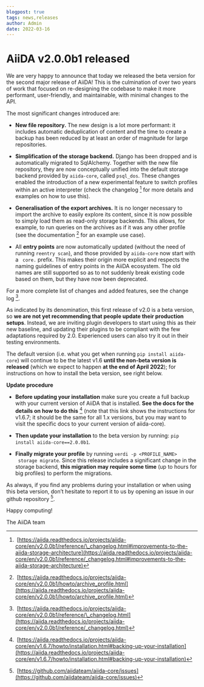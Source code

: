 ```yaml
---
blogpost: true
tags: news,releases
author: Admin
date: 2022-03-16
---
```


# AiiDA v2.0.0b1 released

We are very happy to announce that today we released the beta version for the second major release of AiiDA! This is the culmination of over two years of work that focused on re-designing the codebase to make it more performant, user-friendly, and maintainable, with minimal changes to the API.

The most significant changes introduced are:

- **New file repository.** The new design is a lot more performant: it includes automatic deduplication of content and the time to create a backup has been reduced by at least an order of magnitude for large repositories.

- **Simplification of the storage backend.** Django has been dropped and is automatically migrated to SqlAlchemy. Together with the new file repository, they are now conceptually unified into the default storage backend provided by `aiida-core`, called `psql_dos`. These changes enabled the introduction of a new experimental feature to switch profiles within an active interpreter (check the changelog [^1] for more details and examples on how to use this).

- **Generalisation of the export archives.** It is no longer necessary to import the archive to easily explore its content, since it is now possible to simply load them as read-only storage backends. This allows, for example, to run queries on the archives as if it was any other profile (see the documentation [^2] for an example use case).

- All **entry points** are now automatically updated (without the need of running `reentry scan`), and those provided by `aiida-core` now start with a ` core.` prefix. This makes their origin more explicit and respects the naming guidelines of entry points in the AiiDA ecosystem. The old names are still supported so as to not suddenly break existing code based on them, but they have now been deprecated.

For a more complete list of changes and added features, see the change log [^3].

As indicated by its denomination, this first release of v2.0 is a beta version, so **we are not yet recommending that people update their production setups**. Instead, we are inviting plugin developers to start using this as their new baseline, and updating their plugins to be compliant with the few adaptations required by 2.0. Experienced users can also try it out in their testing environments.

The default version (i.e. what you get when running `pip install aiida-core`) will continue to be the latest v1.6 **until the non-beta version is released** (which we expect to happen **at the end of April 2022**); for instructions on how to install the beta version, see right below.

**Update procedure**

- **Before updating your installation** make sure you create a full backup with your current version of AiiDA that is installed. **See the docs for the details on how to do this** [^4] (note that this link shows the instructions for v1.6.7; it should be the same for all 1.x versions, but you may want to visit the specific docs to your current version of aiida-core).

- **Then update your installation** to the beta version by running: `pip install aiida-core==2.0.0b1`.

- **Finally migrate your profile** by running `verdi -p <PROFILE_NAME>  storage migrate`. Since this release includes a significant change in the storage backend, **this migration may require some time** (up to hours for big profiles) to perform the migrations.

As always, if you find any problems during your installation or when using this beta version, don’t hesitate to report it to us by opening an issue in our github repository [^5].

Happy computing!

The AiiDA team

[^1]: [https://aiida.readthedocs.io/projects/aiida-core/en/v2.0.0b1/reference/\_changelog.html#improvements-to-the-aiida-storage-architecture](https://aiida.readthedocs.io/projects/aiida-core/en/v2.0.0b1/reference/_changelog.html#improvements-to-the-aiida-storage-architecture)

[^2]: [https://aiida.readthedocs.io/projects/aiida-core/en/v2.0.0b1/howto/archive_profile.html](https://aiida.readthedocs.io/projects/aiida-core/en/v2.0.0b1/howto/archive_profile.html)

[^3]: [https://aiida.readthedocs.io/projects/aiida-core/en/v2.0.0b1/reference/\_changelog.html](https://aiida.readthedocs.io/projects/aiida-core/en/v2.0.0b1/reference/_changelog.html)

[^4]: [https://aiida.readthedocs.io/projects/aiida-core/en/v1.6.7/howto/installation.html#backing-up-your-installation](https://aiida.readthedocs.io/projects/aiida-core/en/v1.6.7/howto/installation.html#backing-up-your-installation)

[^5]: [https://github.com/aiidateam/aiida-core/issues](https://github.com/aiidateam/aiida-core/issues)
